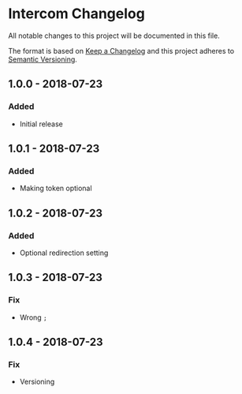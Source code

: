 # Intercom Changelog

All notable changes to this project will be documented in this file.

The format is based on [Keep a Changelog](http://keepachangelog.com/) and this project adheres to [Semantic Versioning](http://semver.org/).

## 1.0.0 - 2018-07-23
### Added
- Initial release

## 1.0.1 - 2018-07-23
### Added
- Making token optional

## 1.0.2 - 2018-07-23
### Added
- Optional redirection setting

## 1.0.3 - 2018-07-23
### Fix
- Wrong `;`

## 1.0.4 - 2018-07-23
### Fix
- Versioning
